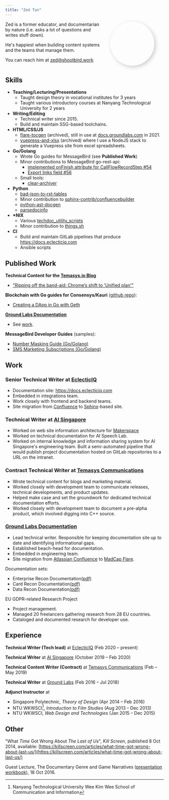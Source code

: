 ```yaml
---
title: "Zed Tan"
---
```

<style>
.this-is-zed {
display: inline-block;
vertical-align: top;
width:10em;
height:10em;
border-radius:50%;
-webkit-border-radius:50%;
-moz-border-radius:50%;
overflow:hidden;
  transition-property:box-shadow;
  transition-duration:300ms;
  box-shadow: 0.3em 0.3em 1em hsla(0,100%,0%,.2);
  -moz-box-shadow: 0.3em 0.3em 1em hsla(0,100%,0%,.2);
  -webkit-box-shadow: 0.3em 0.3em 1em hsla(0,100%,0%,.2);
}
.this-is-zed:hover {
  box-shadow: 0.3em 0.3em 1em hsla(0,100%,0%,.4);
  -moz-box-shadow: 0.3em 0.3em 1em hsla(0,100%,0%,.4);
  -webkit-box-shadow: 0.3em 0.3em 1em hsla(0,100%,0%,.4);
}
.this-is-zed>img{
  width:100%;
}
.cvDescription{
  vertical-align: top;
  display: inline-block;
  width: 60%;
  margin-right: 2em;
}
@media only screen and (max-width: 532px) {
  .cvDescription {
    width: 100%;
  }
}
</style>
<div class="cvHeader">
<div class="cvDescription">
Zed is a former educator, and documentarian by nature (i.e. asks a lot of questions and writes stuff down).

He's happiest when building content systems and the teams that manage them.

You can reach him at [zed@shootbird.work](mailto:zed@shootbird.work)
</div>
<div class="this-is-zed">
<a href="mailto:zed@shootbird.work" alt="zed@shootbird.work"><img src="/images/zed.jpg" /></a>
</div>
</div>

## Skills

- **Teaching/Lecturing/Presentations**
  - Taught design theory in vocational institutes for 3 years
  - Taught various introductory courses at Nanyang Technological University for 2 years
- **Writing/Editing**
  - Technical writer since 2015.
  - Build and maintain SSG-based toolchains.
- **HTML/CSS/JS**
  - [flare-tocgen](https://github.com/zeddee/flare-tocgen)
    (archived), still in use at
    [docs.groundlabs.com](https://www.groundlabs.com/documentation/er/Content/Release-Notes.html)
    in 2021.
  - [vuepress-and-xlsx](https://github.com/zeddee/vuepress-and-xlsx)
    (archived) where I use a NodeJS stack
    to generate a Vuepress site from excel spreadsheets.
- **Go/Golang**
  - Wrote Go guides for MessageBird (see **Published Work**)
  - Minor contributions to MessageBird go-rest-api:
    - [implemented onFinish attribute for CallFlowRecordStep #54](https://github.com/messagebird/go-rest-api/pull/54)
    - [Export links field #56](https://github.com/messagebird/go-rest-api/pull/56)
  - Small tools:
    - [clear-archiver](https://github.com/zeddee/clear-archiver)
- **Python**
  - [bad-json-to-rst-tables](https://github.com/zeddee/bad-json-to-rst-tables)
  - Minor contribution to [sphinx-contrib/confluencebuilder](https://github.com/sphinx-contrib/confluencebuilder/pull/414)
  - [python-ast-docgen](https://github.com/zeddee/python-ast-docgen)
  - [parsedocinfo](https://github.com/zeddee/parsedocinfo)
- **\*NIX**
  - Various [techdoc_utility_scripts](https://github.com/zeddee/techdocs_utility_scripts)
  - Minor contribution to [things.sh](https://github.com/AlexanderWillner/things.sh/pull/1)
- **CI**
  - Build and maintain GitLab pipelines that produce https://docs.eclecticiq.com
  - Ansible scripts



## Published Work

**Technical Content for the [Temasys.io Blog](https://temasys.io)**

- ["Ripping off the band-aid: Chrome’s shift to 'Unified plan'"](https://temasys.io/ripping-off-the-band-aid-chromes-shift-to-unified-plan/)

**Blockchain with Go guides for Consensys/Kauri** ([github repo](https://github.com/kauri-io/Content/tree/master/Go/write-basic-quiz-dapp-in-go/quiz-dapp)):

- [Creating a DApp in Go with Geth](https://kauri.io/#collections/A%20Hackathon%20Survival%20Guide/creating-a-dapp-in-go-with-geth/)


[**Ground Labs Documentation**](https://docs.groundlabs.com/)

- See [work](#work).


**MessageBird Developer Guides** (samples):

- [Number Masking Guide (Go/Golang)](https://github.com/messagebirdguides/masked-numbers-guide-go)
- [SMS Marketing Subscriptions (Go/Golang)](https://github.com/messagebirdguides/subscriptions-guide-go)

## Work

### **Senior Technical Writer** at [EclecticIQ](https://docs.eclecticiq.com)

* Documentation site: https://docs.eclecticiq.com
* Embedded in integrations team.
* Work closely with frontend and backend teams.
* Site migration from
  [Confluence](https://www.atlassian.com/software/confluence)
  to [Sphinx](https://www.sphinx-doc.org)-based site.

### **Technical Writer** at [AI Singapore](https://www.aisingapore.org)

* Worked on web site information architecture for [Makerspace](https://makerspace.aisingapore.org)
* Worked on technical documentation for AI Speech Lab.
* Worked on internal knowledge and information sharing system for AI Singapore's engineering team.
Built a semi-automated pipeline that would publish project documentation hosted on GitLab repositories
to a URL on the intranet.

### **Contract Technical Writer** at [Temasys Communications](https://temasys.io)

* Wrote technical content for blogs and marketing material.
* Worked closely with development team to communicate releases, technical developments, and product updates.
* Helped make case and set the groundwork for dedicated technical documentation efforts.
* Worked closely with development team to document a pre-alpha product, which involved digging into C++ source.

### [**Ground Labs Documentation**](https://docs.groundlabs.com/)

* Lead technical writer. Responsible for keeping documentation site up to date and identifying informational gaps.
* Established beach-head for documentation.
* Embedded in engineering team.
* Site migration from [Atlassian Confluence](https://www.atlassian.com/software/confluence) to [MadCap Flare](https://www.madcapsoftware.com/products/flare/).

Documentation sets:

- Enterprise Recon Documentation[(pdf)](/pdfs/ER-2.0.26-documentation.pdf)
- Card Recon Documentation[(pdf)](/pdfs/CR-2.0.25-documentation.pdf)
- Data Recon Documentation[(pdf)](/pdfs/DR-2.0.25-documentation.pdf)

EU GDPR-related Research Project

* Project management.
* Managed 20 freelancers gathering research from 28 EU countries.
* Cataloged and documented research for developer use.

## Experience

**Technical Writer (Tech lead)** at [EclecticIQ](https://ecelcticiq.com) (Feb 2020 – present)

**Technical Writer** at [AI Singapore](https://aisingapore.org) (October 2019 – Feb 2020)

**Technical Content Writer (Contract)** at [Temasys Communications](https://temasys.io) (Feb – May 2019)

**Technical Writer** at [Ground Labs](https://groundlabs.com) (Feb 2016 – Jul 2018)

**Adjunct Instructor** at

* Singapore Polytechnic, _Theory of Design_ (Apr 2014 – Feb 2016)
* NTU WKWSCI[^1], _Introduction to Film Studies_ (Aug 2013 – Dec 2013)
* NTU WKWSCI, _Web Design and Technologies_ (Jan 2015 – Dec 2015)

[^1]: Nanyang Technological University Wee Kim Wee School of Communication and Information

## Other

"What _Time_ Got Wrong About _The Last of Us_", _Kill Screen_, published 8 Oct 2014, available: [https://killscreen.com/articles/what-time-got-wrong-about-last-us/](https://killscreen.com/articles/what-time-got-wrong-about-last-us/)

Guest Lecture, The Documentary Genre and Game Narratives ([presentation workbook](/pdfs/CS4026-Documentaries-Games-and-Narratives.pdf)), 18 Oct 2016.

